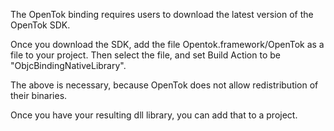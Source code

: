 The OpenTok binding requires users to download the latest version of the
OpenTok SDK.

Once you download the SDK, add the file Opentok.framework/OpenTok as a file
to your project.   Then select the file, and set Build Action to be
"ObjcBindingNativeLibrary".

The above is necessary, because OpenTok does not allow redistribution of their
binaries.

Once you have your resulting dll library, you can add that to a project.
